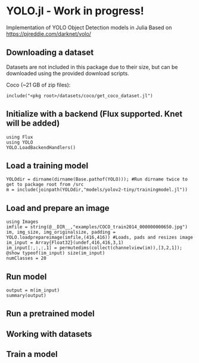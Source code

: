 # YOLO.jl - Work in progress!
Implementation of YOLO Object Detection models in Julia
Based on https://pjreddie.com/darknet/yolo/

## Downloading a dataset
Datasets are not included in this package due to their size, but can be downloaded using the provided download scripts.

Coco (~21 GB of zip files):

`include("<pkg root>/datasets/coco/get_coco_dataset.jl")`


## Initialize with a backend (Flux supported. Knet will be added)
```
using Flux
using YOLO
YOLO.LoadBackendHandlers()
```

## Load a training model
```
YOLOdir = dirname(dirname(Base.pathof(YOLO))); #Run dirname twice to get to package root from /src
m = include(joinpath(YOLOdir,"models/yolov2-tiny/trainingmodel.jl"))
```

## Load and prepare an image
```
using Images
imfile = string(@__DIR__,"examples/COCO_train2014_000000000650.jpg")
im, img_size, img_originalsize, padding = YOLO.loadprepareimage(imfile,(416,416)) #Loads, pads and resizes image
im_input = Array{Float32}(undef,416,416,3,1)
im_input[:,:,:,1] = permutedims(collect(channelview(im)),[3,2,1]);
@show typeof(im_input) size(im_input)
numClasses = 20
```

## Run model
```
output = m(im_input)
summary(output)
```

## Run a pretrained model


## Working with datasets

## Train a model
